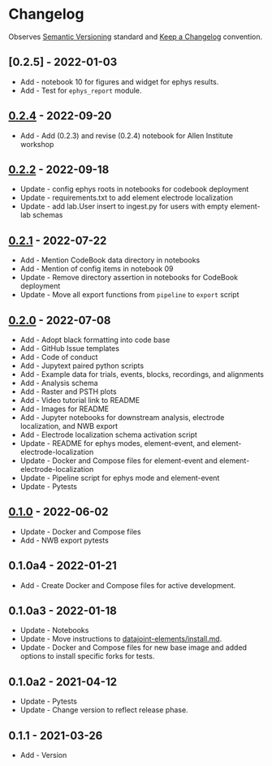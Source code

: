 # Changelog

Observes [Semantic Versioning](https://semver.org/spec/v2.0.0.html) standard and
[Keep a Changelog](https://keepachangelog.com/en/1.0.0/) convention.

## [0.2.5] - 2022-01-03

+ Add - notebook 10 for figures and widget for ephys results.
+ Add - Test for `ephys_report` module.

## [0.2.4] - 2022-09-20

+ Add - Add (0.2.3) and revise (0.2.4) notebook for Allen Institute workshop

## [0.2.2] - 2022-09-18

+ Update - config ephys roots in notebooks for codebook deployment
+ Update - requirements.txt to add element electrode localization
+ Update - add lab.User insert to ingest.py for users with empty element-lab schemas

## [0.2.1] - 2022-07-22

+ Add - Mention CodeBook data directory in notebooks
+ Add - Mention of config items in notebook 09
+ Update - Remove directory assertion in notebooks for CodeBook deployment
+ Update - Move all export functions from `pipeline` to `export` script

## [0.2.0] - 2022-07-08

+ Add - Adopt black formatting into code base
+ Add - GitHub Issue templates
+ Add - Code of conduct
+ Add - Jupytext paired python scripts
+ Add - Example data for trials, events, blocks, recordings, and alignments
+ Add - Analysis schema
+ Add - Raster and PSTH plots
+ Add - Video tutorial link to README
+ Add - Images for README
+ Add - Jupyter notebooks for downstream analysis, electrode localization, and NWB export
+ Add - Electrode localization schema activation script
+ Update - README for ephys modes, element-event, and element-electrode-localization
+ Update - Docker and Compose files for element-event and element-electrode-localization
+ Update - Pipeline script for ephys mode and element-event
+ Update - Pytests

## [0.1.0] - 2022-06-02

+ Update - Docker and Compose files
+ Add - NWB export pytests

## 0.1.0a4 - 2022-01-21

+ Add - Create Docker and Compose files for active development.

## 0.1.0a3 - 2022-01-18

+ Update - Notebooks
+ Update - Move instructions to [datajoint-elements/install.md](
     https://github.com/datajoint/datajoint-elements/blob/main/install.md).
+ Update - Docker and Compose files for new base image and added options to install
specific forks for tests.

## 0.1.0a2 - 2021-04-12

+ Update - Pytests
+ Update - Change version to reflect release phase.

## 0.1.1 - 2021-03-26

+ Add - Version

[0.2.4]: https://github.com/datajoint/workflow-array-ephys/releases/tag/0.2.4
[0.2.3]: https://github.com/datajoint/workflow-array-ephys/releases/tag/0.2.3
[0.2.2]: https://github.com/datajoint/workflow-array-ephys/releases/tag/0.2.2
[0.2.1]: https://github.com/datajoint/workflow-array-ephys/releases/tag/0.2.1
[0.2.0]: https://github.com/datajoint/workflow-array-ephys/releases/tag/0.2.0
[0.1.0]: https://github.com/datajoint/workflow-array-ephys/releases/tag/0.1.0
